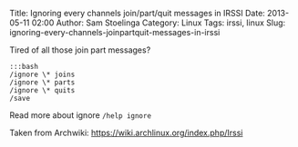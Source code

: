 Title: Ignoring every channels join/part/quit messages in IRSSI
Date: 2013-05-11 02:00
Author: Sam Stoelinga
Category: Linux
Tags: irssi, linux
Slug: ignoring-every-channels-joinpartquit-messages-in-irssi

Tired of all those join part messages?

    :::bash
    /ignore \* joins  
    /ignore \* parts  
    /ignore \* quits  
    /save  

Read more about ignore `/help ignore`

Taken from Archwiki:
<https://wiki.archlinux.org/index.php/Irssi>
